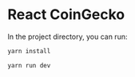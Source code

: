 # React CoinGecko 

In the project directory, you can run:

```sh
yarn install
```
```sh
yarn run dev
```

